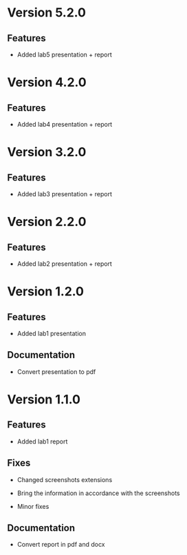 # Version 5.2.0

## Features
 
- Added lab5 presentation + report

# Version 4.2.0

## Features
 
- Added lab4 presentation + report

# Version 3.2.0

## Features
 
- Added lab3 presentation + report

# Version 2.2.0

## Features
 
- Added lab2 presentation + report

# Version 1.2.0

## Features

- Added lab1 presentation

## Documentation

- Convert presentation to pdf

# Version 1.1.0

## Features

- Added lab1 report

## Fixes

- Changed screenshots extensions

- Bring the information in accordance with the screenshots

- Minor fixes

## Documentation

- Convert report in pdf and docx